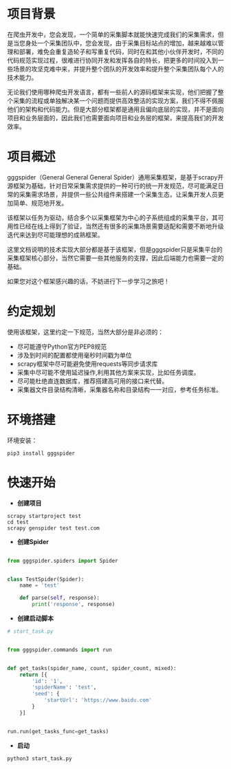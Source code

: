 # 项目背景
在爬虫开发中，您会发现，一个简单的采集脚本就能快速完成我们的采集需求，但是当您身处一个采集团队中，您会发现，由于采集目标站点的增加，越来越难以管理和部署，难免会重复造轮子和写重复代码，同时在和其他小伙伴开发时，不同的代码规范实现过程，很难进行协同开发和发挥各自的特长，把更多的时间投入到一些场景的攻坚克难中来，并提升整个团队的开发效率和提升整个采集团队每个人的技术能力。

无论我们使用哪种爬虫开发语言，都有一些前人的源码框架来实现，他们把握了整个采集的流程或单独解决某一个问题而提供高效整洁的实现方案，我们不得不佩服他们的架构和代码能力。但是大部分框架都是通用且偏向底层的实现，并不是面向项目和业务层面的，因此我们也需要面向项目和业务层的框架，来提高我们的开发效率。

# 项目概述

gggspider（General General General Spider）通用采集框架，是基于scrapy开源框架为基础，针对日常采集需求提供的一种可行的统一开发规范，尽可能满足日常的采集需求场景，并提供一些公共组件来搭建一个采集生态，让采集开发人员更加简单、规范地开发。

该框架以任务为驱动，结合多个以采集框架为中心的子系统组成的采集平台，其可用性已经在线上得到了验证，当然还有很多的采集场景需要适配和需要不断地升级迭代来达到尽可能理想的成熟框架。

这里文档说明的技术实现大部分都是基于该框架，但是gggspider只是采集平台的采集框架核心部分，当然它需要一些其他服务的支撑，因此后端能力也需要一定的基础。

如果您对这个框架感兴趣的话，不妨进行下一步学习之旅吧！

# 约定规划

使用该框架，这里约定一下规范，当然大部分是非必须的：
+ 尽可能遵守Python官方PEP8规范
+ 涉及到时间的配置都使用毫秒时间戳为单位
+ scrapy框架中尽可能避免使用requests等同步请求库
+ 采集中尽可能不使用延迟操作,利用其他方案来实现，比如任务调度。
+ 尽可能杜绝直连数据库，推荐搭建高可用的接口来代替。
+ 采集器文件目录结构清晰，采集器名称和目录结构一一对应，参考任务标准。


# 环境搭建

环境安装：

```
pip3 install gggspider
```

# 快速开始

+ __创建项目__

```
scrapy startproject test
cd test
scrapy genspider test test.com
```

+ __创建Spider__

```python

from gggspider.spiders import Spider


class TestSpider(Spider):
    name = 'test'

    def parse(self, response):
        print('response', response)

```

+ __创建启动脚本__

```python
# start_task.py


from gggspider.commands import run


def get_tasks(spider_name, count, spider_count, mixed):
    return [{
        'id': '1',
        'spiderName': 'test',
        'seed': {
            'startUrl': 'https://www.baidu.com'
        }
    }]


run.run(get_tasks_func=get_tasks)
```

+ __启动__

```
python3 start_task.py
```